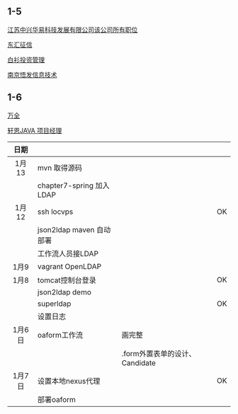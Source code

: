 ## 1-5

[江苏中兴华易科技发展有限公司该公司所有职位](http://jobs.51job.com/nanjing-yhtq/74826120.html?s=01&t=0)

[东汇征信](http://jobs.51job.com/nanjing-glq/83282967.html?s=01&t=0)

[白衫投资管理](http://jobs.51job.com/nanjing/82263216.html?s=01&t=0)

[南京悟发信息技术](http://jobs.51job.com/nanjing-jyq/82096493.html?s=01&t=0)

## 1-6

[万全](http://jobs.51job.com/nanjing/77345497.html?s=01&t=0)

[轩恩JAVA 项目经理](http://jobs.51job.com/nanjing/65107490.html?s=01&t=0)

| 日期  |   |   |   |
|:-:|---|---|---|
|  1月13	 | mvn 取得源码   |   |   |
|  		 | chapter7-spring 加入 LDAP   |   |   |
|  1月12		 | ssh locvps   |   |  OK |
|  			 | 	json2ldap maven 自动部署  |   |   |
|  			 | 	工作流人员接LDAP  |   |   |
|  1月9		 | vagrant OpenLDAP  |   |   |
|  1月8		 | tomcat控制台登录  |   |   OK
|  			 | 	json2ldap demo  |   |   |
|  			 | 	superldap  |   |   OK
|  			 | 	设置日志  |   |   |
|  1月6日 | oaform工作流  | 画完整  |   |
|   |   |   .form外置表单的设计、Candidate  |   |
|  1月7日 | 设置本地nexus代理  |   |   OK|
|  		 | 部署oaform  |   |   |
